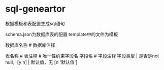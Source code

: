 # sql-geneartor
根据模板和表配置生成sql语句

schema.json为数据库表的配置
template中的文件为模板

数据库名称 # 数据库注释

  表名称 # 表注释 # 唯一性约束字段名
    字段名 # 字段注释
      字段类型 | 是否是not null，[y n] | 默认值，无 [n '默认值']

